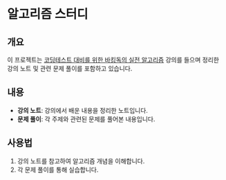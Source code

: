 # 알고리즘 스터디

## 개요

이 프로젝트는 [코딩테스트 대비를 위한 바킹독의 실전 알고리즘](https://youtube.com/playlist?list=PLtqbFd2VIQv4O6D6l9HcD732hdrnYb6CY&si=fEQD3YpnuzDgTXqJ) 강의를 들으며 정리한 강의 노트 및 관련 문제 풀이를 포함하고 있습니다.

## 내용

- **강의 노트**: 강의에서 배운 내용을 정리한 노트입니다.
- **문제 풀이**: 각 주제와 관련된 문제를 풀어본 내용입니다.

## 사용법

1. 강의 노트를 참고하여 알고리즘 개념을 이해합니다.
2. 각 문제 풀이를 통해 실습합니다.
